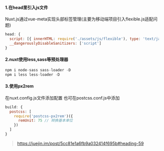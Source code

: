 #### 1.在head里引入js文件

​	Nuxt.js通过vue-meta实现头部标签管理(主要为移动端项目引入flexible.js适配问题)

```js
head: {
  script: [{ innerHTML: require('./assets/js/flexible'), type: 'text/javascript', charset: 'utf-8'}],
  __dangerouslyDisableSanitizers: ['script']
}
```

#### 2.nuxt使用less,sass等预处理器

```js
npm i node-sass sass-loader -D
npm i less less-loader -D
```

#### 3.使用px2rem

在nuxt.config.js文件添加配置 也可在postcss.conf.js中添加

```js
build: {
  postcss: [
    require('postcss-px2rem')({
      remUnit: 75 // 转换基本单位
    })
  ]
}
```





>  https://juejin.im/post/5cc81e1a6fb9a032414f695b#heading-59 
